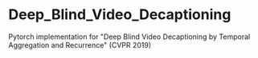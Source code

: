 # Deep_Blind_Video_Decaptioning
Pytorch implementation for "Deep Blind Video Decaptioning by Temporal Aggregation and Recurrence" (CVPR 2019)
